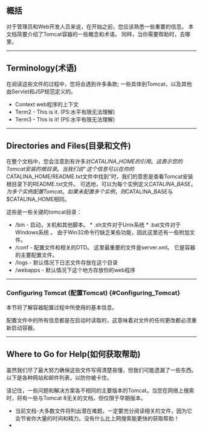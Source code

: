 ## 概括

对于管理员和Web开发人员来说，在开始之前，您应该熟悉一些重要的信息。 本文档简要介绍了Tomcat容器的一些概念和术语。 同样，当你需要帮助时，去哪里。

---

## Terminology\(术语\)

在阅读这些文件的过程中，您将会遇到许多条款; 一些具体到Tomcat，以及其他由Servlet和JSP规范定义的。

* Context  web程序的上下文
* Term2 - This is it. \(PS:水平有限无法理解\)
* Term3 - This is it! \(PS:水平有限无法理解\)

---

## Directories and Files\(目录和文件\)

在整个文档中，您会注意到有许多对$CATALINA\_HOME的引用。  这表示您的Tomcat安装的根目录。 当我们说“这个信息可以在你的$CATALINA\_HOME/README.txt文件中找到”时，我们的意思是查看Tomcat安装根目录下的README.txt文件。 可选地，可以为每个实例定义$CATALINA\_BASE，为多个实例配置Tomcat。 如果未配置多个实例，则$CATALINA\_BASE与$CATALINA\_HOME相同。

这些是一些关键的tomcat目录：

* /bin - 启动，关机和其他脚本。 \* .sh文件对于Unix系统  \* .bat文件对于Windows系统 。 由于Win32命令行缺乏某些功能，因此这里还有一些附加文件。
* /conf - 配置文件和相关的DTD。 这里最重要的文件是server.xml。 它是容器的主要配置文件。
* /logs - 默认情况下日志文件存放在这个目录
* /webapps - 默认情况下这个地方存放你的web程序

---

### Configuring Tomcat \(配置Tomcat\) {#Configuring_Tomcat}

本节将了解容器配置过程中所使用的基本信息。

配置文件中的所有信息都是在启动时读取的，这意味着对文件的任何更改都必须重新启动容器。

---

## Where to Go for Help\(如何获取帮助\)

虽然我们尽了最大努力确保这些文件写得清楚易懂，但我们可能遗漏了一些东西。以下是各种网站和邮件列表，以防你被卡住。

请记住，一些问题和解决方案各不相同的主要版本的Tomcat。当您在网络上搜索时，将有一些与Tomcat 8无关的文档，但仅限于早期版本。

* 当前文档-大多数文件将列出潜在难题。一定要充分阅读相关的文件，因为它会节省你大量的时间和精力。没有什么比上网搜索能更快的获取帮助！
* 


